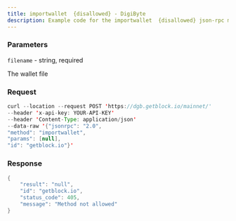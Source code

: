 ```yaml
---
title: importwallet  {disallowed} - DigiByte
description: Example code for the importwallet  {disallowed} json-rpc method. Сomplete guide on how to use importwallet  {disallowed} json-rpc in GetBlock.io Web3 documentation.
---
```


### Parameters


`filename` - string, required

The wallet file

### Request

``` java
curl --location --request POST 'https://dgb.getblock.io/mainnet/' 
--header 'x-api-key: YOUR-API-KEY' 
--header 'Content-Type: application/json' 
--data-raw '{"jsonrpc": "2.0",
"method": "importwallet",
"params": [null],
"id": "getblock.io"}'
```

###  Response

``` java
{
    "result": "null",
    "id": "getblock.io",
    "status_code": 405,
    "message": "Method not allowed"
}
```


